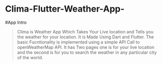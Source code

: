 # Clima-Flutter-Weather-App-

#App Intro
 > Clima is Weather App Which Takes Your Live location and Tells you the weather for your location.
  >It is Made Using Dart and Flutter.
 > The basic Fucntionality is implemented using a simple API Call to openWeatherMap API.
 > It has Two pages one is for your live location and the second is for you to search the weather in any particular city of the world.
